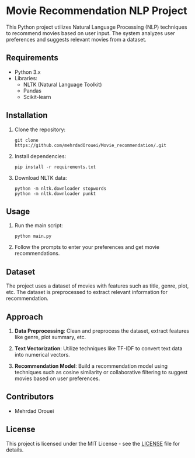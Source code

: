 # Movie Recommendation NLP Project

This Python project utilizes Natural Language Processing (NLP) techniques to recommend movies based on user input. The system analyzes user preferences and suggests relevant movies from a dataset.

## Requirements

- Python 3.x
- Libraries:
  - NLTK (Natural Language Toolkit)
  - Pandas
  - Scikit-learn

## Installation

1. Clone the repository:
   ```
   git clone https://github.com/mehrdadOrouei/Movie_recommendation/.git
   ```

2. Install dependencies:
   ```
   pip install -r requirements.txt
   ```

3. Download NLTK data:
   ```
   python -m nltk.downloader stopwords
   python -m nltk.downloader punkt
   ```

## Usage

1. Run the main script:
   ```
   python main.py
   ```

2. Follow the prompts to enter your preferences and get movie recommendations.

## Dataset

The project uses a dataset of movies with features such as title, genre, plot, etc. The dataset is preprocessed to extract relevant information for recommendation.

## Approach

1. **Data Preprocessing**: Clean and preprocess the dataset, extract features like genre, plot summary, etc.

2. **Text Vectorization**: Utilize techniques like TF-IDF to convert text data into numerical vectors.

3. **Recommendation Model**: Build a recommendation model using techniques such as cosine similarity or collaborative filtering to suggest movies based on user preferences.

## Contributors


- Mehrdad Orouei


## License

This project is licensed under the MIT License - see the [LICENSE](LICENSE) file for details.
 
